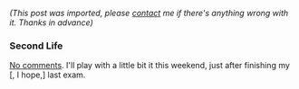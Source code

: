 *(This post was imported, please [contact](#/contact) me if there's anything wrong with it. Thanks in advance)*

<div class="entry-body">
<h3>Second Life</h3>
<p>
	<a href="http://secondlife.com/">No comments</a>. I'll play with a little bit it this weekend, just after finishing my [, I hope,] last exam.
</p>
</div>
